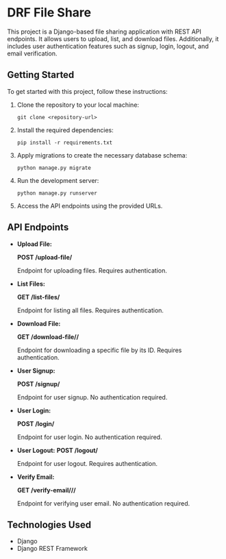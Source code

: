 # DRF File Share

This project is a Django-based file sharing application with REST API endpoints. It allows users to upload, list, and download files. Additionally, it includes user authentication features such as signup, login, logout, and email verification.

## Getting Started
To get started with this project, follow these instructions:

1. Clone the repository to your local machine:
    ```
    git clone <repository-url>
    ```
2. Install the required dependencies:
    ```
    pip install -r requirements.txt
    ```

3. Apply migrations to create the necessary database schema:
    ```
    python manage.py migrate
    ```

4. Run the development server:
    ```
    python manage.py runserver
    ```

5. Access the API endpoints using the provided URLs.

## API Endpoints
- **Upload File:**

    **POST /upload-file/**

    Endpoint for uploading files. Requires authentication.

- **List Files:**

    **GET /list-files/**

    Endpoint for listing all files. Requires authentication.

- **Download File:**

    **GET /download-file/<file-id>/**

    Endpoint for downloading a specific file by its ID. Requires authentication.

- **User Signup:**

    **POST /signup/**

    Endpoint for user signup. No authentication required.

- **User Login:**

    **POST /login/**

    Endpoint for user login. No authentication required.

- **User Logout:**
    **POST /logout/**

    Endpoint for user logout. Requires authentication.

- **Verify Email:**

    **GET /verify-email/<uidb64>/<token>/**

    Endpoint for verifying user email. No authentication required.

## Technologies Used
- Django
- Django REST Framework
